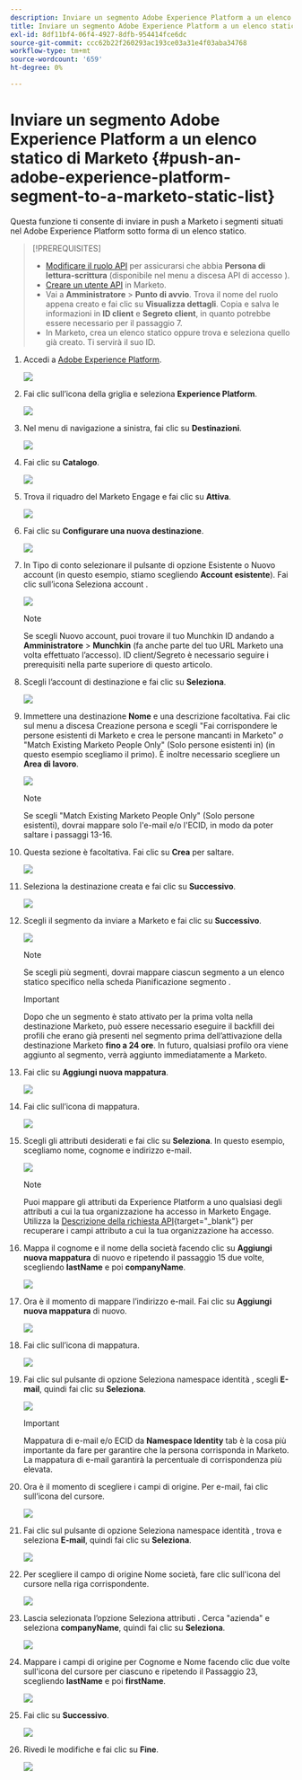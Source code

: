 ```yaml
---
description: Inviare un segmento Adobe Experience Platform a un elenco statico di Marketo - Documenti Marketo - Documentazione del prodotto
title: Inviare un segmento Adobe Experience Platform a un elenco statico di Marketo
exl-id: 8df11bf4-06f4-4927-8dfb-954414fce6dc
source-git-commit: ccc62b22f260293ac193ce03a31e4f03aba34768
workflow-type: tm+mt
source-wordcount: '659'
ht-degree: 0%

---
```


# Inviare un segmento Adobe Experience Platform a un elenco statico di Marketo {#push-an-adobe-experience-platform-segment-to-a-marketo-static-list}

Questa funzione ti consente di inviare in push a Marketo i segmenti situati nel Adobe Experience Platform sotto forma di un elenco statico.

>[!PREREQUISITES]
>
>* [Modificare il ruolo API](/help/marketo/product-docs/administration/users-and-roles/create-delete-edit-and-change-a-user-role.md#edit-an-existing-role) per assicurarsi che abbia **Persona di lettura-scrittura** (disponibile nel menu a discesa API di accesso ).
>* [Creare un utente API](/help/marketo/product-docs/administration/users-and-roles/create-an-api-only-user.md) in Marketo.
>* Vai a **Amministratore** > **Punto di avvio**. Trova il nome del ruolo appena creato e fai clic su **Visualizza dettagli**. Copia e salva le informazioni in **ID client** e **Segreto client**, in quanto potrebbe essere necessario per il passaggio 7.
>* In Marketo, crea un elenco statico oppure trova e seleziona quello già creato. Ti servirà il suo ID.


1. Accedi a [Adobe Experience Platform](https://experience.adobe.com/).

   ![](assets/push-an-adobe-experience-platform-segment-1.png)

1. Fai clic sull’icona della griglia e seleziona **Experience Platform**.

   ![](assets/push-an-adobe-experience-platform-segment-2.png)

1. Nel menu di navigazione a sinistra, fai clic su **Destinazioni**.

   ![](assets/push-an-adobe-experience-platform-segment-3.png)

1. Fai clic su **Catalogo**.

   ![](assets/push-an-adobe-experience-platform-segment-4.png)

1. Trova il riquadro del Marketo Engage e fai clic su **Attiva**.

   ![](assets/push-an-adobe-experience-platform-segment-5.png)

1. Fai clic su **Configurare una nuova destinazione**.

   ![](assets/push-an-adobe-experience-platform-segment-6.png)


1. In Tipo di conto selezionare il pulsante di opzione Esistente o Nuovo account (in questo esempio, stiamo scegliendo **Account esistente**). Fai clic sull’icona Seleziona account .

   ![](assets/push-an-adobe-experience-platform-segment-7.png)

   >[!NOTE]
   >
   >Se scegli Nuovo account, puoi trovare il tuo Munchkin ID andando a **Amministratore** > **Munchkin** (fa anche parte del tuo URL Marketo una volta effettuato l’accesso). ID client/Segreto è necessario seguire i prerequisiti nella parte superiore di questo articolo.

1. Scegli l’account di destinazione e fai clic su **Seleziona**.

   ![](assets/push-an-adobe-experience-platform-segment-8.png)

1. Immettere una destinazione **Nome** e una descrizione facoltativa. Fai clic sul menu a discesa Creazione persona e scegli &quot;Fai corrispondere le persone esistenti di Marketo e crea le persone mancanti in Marketo&quot; _o_ &quot;Match Existing Marketo People Only&quot; (Solo persone esistenti in) (in questo esempio scegliamo il primo). È inoltre necessario scegliere un **Area di lavoro**.

   ![](assets/push-an-adobe-experience-platform-segment-9.png)

   >[!NOTE]
   >
   >Se scegli &quot;Match Existing Marketo People Only&quot; (Solo persone esistenti), dovrai mappare solo l&#39;e-mail e/o l&#39;ECID, in modo da poter saltare i passaggi 13-16.

1. Questa sezione è facoltativa. Fai clic su **Crea** per saltare.

   ![](assets/push-an-adobe-experience-platform-segment-10.png)

1. Seleziona la destinazione creata e fai clic su **Successivo**.

   ![](assets/push-an-adobe-experience-platform-segment-11.png)

1. Scegli il segmento da inviare a Marketo e fai clic su **Successivo**.

   ![](assets/push-an-adobe-experience-platform-segment-12.png)

   >[!NOTE]
   >
   >Se scegli più segmenti, dovrai mappare ciascun segmento a un elenco statico specifico nella scheda Pianificazione segmento .

   >[!IMPORTANT]
   >
   >Dopo che un segmento è stato attivato per la prima volta nella destinazione Marketo, può essere necessario eseguire il backfill dei profili che erano già presenti nel segmento prima dell’attivazione della destinazione Marketo **fino a 24 ore**. In futuro, qualsiasi profilo ora viene aggiunto al segmento, verrà aggiunto immediatamente a Marketo.

1. Fai clic su **Aggiungi nuova mappatura**.

   ![](assets/push-an-adobe-experience-platform-segment-13.png)

1. Fai clic sull’icona di mappatura.

   ![](assets/push-an-adobe-experience-platform-segment-14.png)

1. Scegli gli attributi desiderati e fai clic su **Seleziona**. In questo esempio, scegliamo nome, cognome e indirizzo e-mail.

   ![](assets/push-an-adobe-experience-platform-segment-15.png)

   >[!NOTE]
   >
   >Puoi mappare gli attributi da Experience Platform a uno qualsiasi degli attributi a cui la tua organizzazione ha accesso in Marketo Engage. Utilizza la [Descrizione della richiesta API](https://developers.marketo.com/rest-api/lead-database/leads/#describe){target=&quot;_blank&quot;} per recuperare i campi attributo a cui la tua organizzazione ha accesso.

1. Mappa il cognome e il nome della società facendo clic su **Aggiungi nuova mappatura** di nuovo e ripetendo il passaggio 15 due volte, scegliendo **lastName** e poi **companyName**.

   ![](assets/push-an-adobe-experience-platform-segment-16.png)

1. Ora è il momento di mappare l’indirizzo e-mail. Fai clic su **Aggiungi nuova mappatura** di nuovo.

   ![](assets/push-an-adobe-experience-platform-segment-17.png)

1. Fai clic sull’icona di mappatura.

   ![](assets/push-an-adobe-experience-platform-segment-18.png)

1. Fai clic sul pulsante di opzione Seleziona namespace identità , scegli  **E-mail**, quindi fai clic su **Seleziona**.

   ![](assets/push-an-adobe-experience-platform-segment-19.png)

   >[!IMPORTANT]
   >
   >Mappatura di e-mail e/o ECID da **Namespace Identity** tab è la cosa più importante da fare per garantire che la persona corrisponda in Marketo. La mappatura di e-mail garantirà la percentuale di corrispondenza più elevata.

1. Ora è il momento di scegliere i campi di origine. Per e-mail, fai clic sull’icona del cursore.

   ![](assets/push-an-adobe-experience-platform-segment-20.png)

1. Fai clic sul pulsante di opzione Seleziona namespace identità , trova e seleziona **E-mail**, quindi fai clic su **Seleziona**.

   ![](assets/push-an-adobe-experience-platform-segment-21.png)

1. Per scegliere il campo di origine Nome società, fare clic sull&#39;icona del cursore nella riga corrispondente.

   ![](assets/push-an-adobe-experience-platform-segment-22.png)

1. Lascia selezionata l’opzione Seleziona attributi . Cerca &quot;azienda&quot; e seleziona **companyName**, quindi fai clic su **Seleziona**.

   ![](assets/push-an-adobe-experience-platform-segment-23.png)

1. Mappare i campi di origine per Cognome e Nome facendo clic due volte sull&#39;icona del cursore per ciascuno e ripetendo il Passaggio 23, scegliendo **lastName** e poi **firstName**.

   ![](assets/push-an-adobe-experience-platform-segment-24.png)

1. Fai clic su **Successivo**.

   ![](assets/push-an-adobe-experience-platform-segment-25.png)

1. Rivedi le modifiche e fai clic su **Fine**.

   ![](assets/push-an-adobe-experience-platform-segment-26.png)
